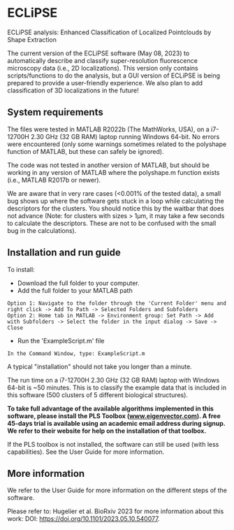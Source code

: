 # ECLiPSE
ECLiPSE analysis: Enhanced Classification of Localized Pointclouds by Shape Extraction

The current version of the ECLiPSE software (May 08, 2023) to automatically describe and classify super-resolution fluorescence microscopy data (i.e., 2D localizations). 
This version only contains scripts/functions to do the analysis, but a GUI version of ECLiPSE is being prepared to provide a user-friendly experience. We also plan to add classification of 3D localizations in the future!

## System requirements
The files were tested in MATLAB R2022b (The MathWorks, USA), on a i7-12700H 2.30 GHz (32 GB RAM) laptop running Windows 64-bit. No errors were encountered (only some warnings sometimes related to the polyshape function of MATLAB, but these can safely be ignored). 

The code was not tested in another version of MATLAB, but should be working in any version of MATLAB where the polyshape.m function exists (i.e., MATLAB R2017b or newer).

We are aware that in very rare cases (<0.001% of the tested data), a small bug shows up where the software gets stuck in a loop while calculating the descriptors for the clusters. You should notice this by the waitbar that does not advance (Note: for clusters with sizes > 1μm, it may take a few seconds to calculate the descriptors. These are not to be confused with the small bug in the calculations).

## Installation and run guide
To install:
  - Download the full folder to your computer.
  - Add the full folder to your MATLAB path 
  ```
  Option 1: Navigate to the folder through the 'Current Folder' menu and right click -> Add To Path -> Selected Folders and Subfolders
  Option 2: Home tab in MATLAB -> Environment group: Set Path -> Add with Subfolders -> Select the folder in the input dialog -> Save -> Close
  ```
  - Run the 'ExampleScript.m' file
  ```
  In the Command Window, type: ExampleScript.m
  ```
A typical "installation" should not take you longer than a minute.

The run time on a i7-12700H 2.30 GHz (32 GB RAM) laptop with Windows 64-bit is ~50 minutes. This is to classify the example data that is included in this software (500 clusters of 5 different biological structures).

**To take full advantage of the available algorithms implemented in this software, please install the PLS Toolbox (www.eigenvector.com). A free 45-days trial is available using an academic email address during signup. We refer to their website for help on the installation of that toolbox.**

If the PLS toolbox is not installed, the software can still be used (with less capabilities). See the User Guide for more information.

## More information
We refer to the User Guide for more information on the different steps of the software.

Please refer to: Hugelier et al. BioRxiv 2023 for more information about this work: DOI: https://doi.org/10.1101/2023.05.10.540077.
